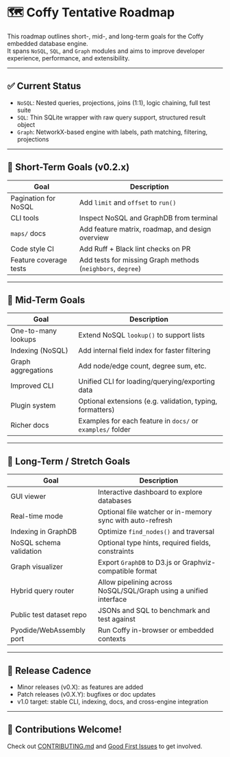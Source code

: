 # 🗺️ Coffy Tentative Roadmap

This roadmap outlines short-, mid-, and long-term goals for the Coffy embedded database engine.  
It spans `NoSQL`, `SQL`, and `Graph` modules and aims to improve developer experience, performance, and extensibility.

---

## ✅ Current Status

- `NoSQL`: Nested queries, projections, joins (1:1), logic chaining, full test suite  
- `SQL`: Thin SQLite wrapper with raw query support, structured result object  
- `Graph`: NetworkX-based engine with labels, path matching, filtering, projections

---

## 🥇 Short-Term Goals (v0.2.x)

| Goal | Description |
|------|-------------|
| Pagination for NoSQL | Add `limit` and `offset` to `run()` |
| CLI tools | Inspect NoSQL and GraphDB from terminal |
| `maps/` docs | Add feature matrix, roadmap, and design overview |
| Code style CI | Add Ruff + Black lint checks on PR |
| Feature coverage tests | Add tests for missing Graph methods (`neighbors`, `degree`) |

---

## 🥈 Mid-Term Goals

| Goal | Description |
|------|-------------|
| One-to-many lookups | Extend NoSQL `lookup()` to support lists |
| Indexing (NoSQL) | Add internal field index for faster filtering |
| Graph aggregations | Add node/edge count, degree sum, etc. |
| Improved CLI | Unified CLI for loading/querying/exporting data |
| Plugin system | Optional extensions (e.g. validation, typing, formatters) |
| Richer docs | Examples for each feature in `docs/` or `examples/` folder |

---

## 🥉 Long-Term / Stretch Goals

| Goal | Description |
|------|-------------|
| GUI viewer | Interactive dashboard to explore databases |
| Real-time mode | Optional file watcher or in-memory sync with auto-refresh |
| Indexing in GraphDB | Optimize `find_nodes()` and traversal |
| NoSQL schema validation | Optional type hints, required fields, constraints |
| Graph visualizer | Export `GraphDB` to D3.js or Graphviz-compatible format |
| Hybrid query router | Allow pipelining across NoSQL/SQL/Graph using a unified interface |
| Public test dataset repo | JSONs and SQL to benchmark and test against |
| Pyodide/WebAssembly port | Run Coffy in-browser or embedded contexts |

---

## 🔄 Release Cadence

- Minor releases (v0.X): as features are added  
- Patch releases (v0.X.Y): bugfixes or doc updates  
- v1.0 target: stable CLI, indexing, docs, and cross-engine integration

---

## 🧠 Contributions Welcome!

Check out [CONTRIBUTING.md](../.github/CONTRIBUTING.md) and [Good First Issues](https://github.com/nsarathy/Coffy/issues?q=is%3Aissue+is%3Aopen+label%3A%22good+first+issue%22) to get involved.
